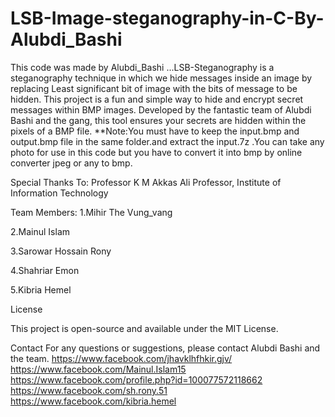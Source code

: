 # LSB-Image-steganography-in-C-By-Alubdi_Bashi
‍This code was made by Alubdi_Bashi ...LSB-Steganography is a steganography technique in which we hide messages inside an image by replacing Least significant bit of image with the bits of message to be hidden.
This project is a fun and simple way to hide and encrypt secret messages within BMP images. Developed by the fantastic team of Alubdi Bashi and the gang, this tool ensures your secrets are hidden within the pixels of a BMP file.
**Note:You must have to keep the input.bmp and output.bmp file in the same folder.and extract the input.7z .You can take any photo for use in this code but you have to convert it into bmp by online converter jpeg or any to bmp.

Special Thanks To:
Professor K M Akkas Ali
Professor, Institute of Information Technology

Team Members:
1.Mihir The Vung_vang

2.Mainul Islam

3.Sarowar Hossain Rony

4.Shahriar Emon

5.Kibria Hemel

License

This project is open-source and available under the MIT License.

Contact
For any questions or suggestions, please contact Alubdi Bashi and the team.
https://www.facebook.com/jhavklhfhkir.gjv/
https://www.facebook.com/Mainul.Islam15
https://www.facebook.com/profile.php?id=100077572118662
https://www.facebook.com/sh.rony.51
https://www.facebook.com/kibria.hemel
